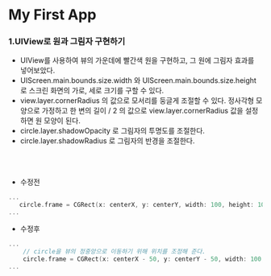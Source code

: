 # My First App

### 1.UIView로 원과 그림자 구현하기

-   UIView를 사용하여 뷰의 가운데에 빨간색 원을 구현하고, 그 원에 그림자 효과를 넣어보았다.
-   UIScreen.main.bounds.size.width 와 UIScreen.main.bounds.size.height 로 스크린 화면의 가로, 세로 크기를 구할 수 있다.
-   view.layer.cornerRadius 의 값으로 모서리를 둥글게 조절할 수 있다. 정사각형 모양으로 가정하고 한 변의 길이 / 2 의 값으로 view.layer.cornerRadius 값을 설정하면 원 모양이 된다.
-   circle.layer.shadowOpacity 로 그림자의 투명도를 조절한다.
-   circle.layer.shadowRadius 로 그림자의 반경을 조절한다.

 <br />
 <br />

-   수정전
```swift
...
   circle.frame = CGRect(x: centerX, y: centerY, width: 100, height: 100)
...
```

-   수정후

```swift
...
    // circle을 뷰의 정중앙으로 이동하기 위해 위치를 조정해 준다.
    circle.frame = CGRect(x: centerX - 50, y: centerY - 50, width: 100, height: 100)
...
```

